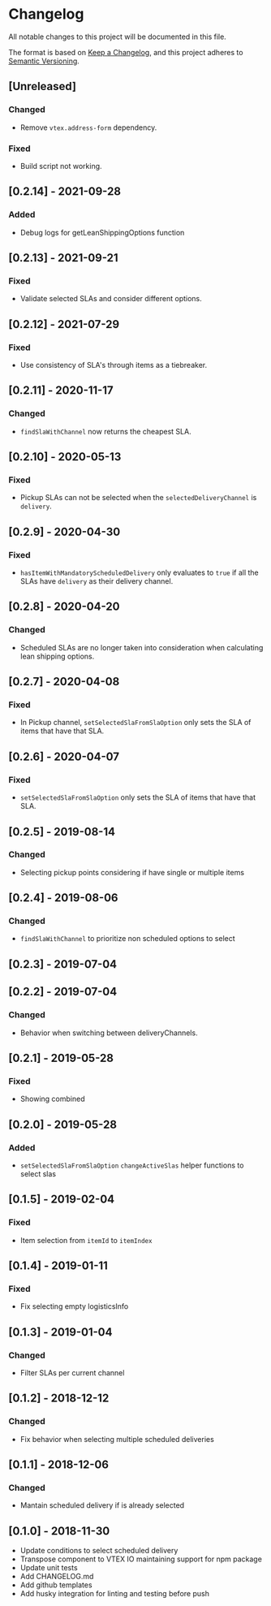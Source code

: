 # Changelog

All notable changes to this project will be documented in this file.

The format is based on [Keep a Changelog](https://keepachangelog.com/en/1.0.0/),
and this project adheres to [Semantic Versioning](https://semver.org/spec/v2.0.0.html).

## [Unreleased]
### Changed
- Remove `vtex.address-form` dependency.

### Fixed
- Build script not working.

## [0.2.14] - 2021-09-28

### Added

- Debug logs for getLeanShippingOptions function

## [0.2.13] - 2021-09-21

### Fixed

- Validate selected SLAs and consider different options.

## [0.2.12] - 2021-07-29

### Fixed

- Use consistency of SLA's through items as a tiebreaker.

## [0.2.11] - 2020-11-17

### Changed

- `findSlaWithChannel` now returns the cheapest SLA.

## [0.2.10] - 2020-05-13

### Fixed

- Pickup SLAs can not be selected when the `selectedDeliveryChannel` is `delivery`.

## [0.2.9] - 2020-04-30

### Fixed

- `hasItemWithMandatoryScheduledDelivery` only evaluates to `true` if all the SLAs have `delivery` as their delivery channel.

## [0.2.8] - 2020-04-20

### Changed

- Scheduled SLAs are no longer taken into consideration when calculating lean shipping options.

## [0.2.7] - 2020-04-08

### Fixed

- In Pickup channel, `setSelectedSlaFromSlaOption` only sets the SLA of items that have that SLA.

## [0.2.6] - 2020-04-07

### Fixed

- `setSelectedSlaFromSlaOption` only sets the SLA of items that have that SLA.

## [0.2.5] - 2019-08-14

### Changed

- Selecting pickup points considering if have single or multiple items

## [0.2.4] - 2019-08-06

### Changed

- `findSlaWithChannel` to prioritize non scheduled options to select

## [0.2.3] - 2019-07-04

## [0.2.2] - 2019-07-04

### Changed

- Behavior when switching between deliveryChannels.

## [0.2.1] - 2019-05-28

### Fixed

- Showing combined

## [0.2.0] - 2019-05-28

### Added

- `setSelectedSlaFromSlaOption` `changeActiveSlas` helper functions to select slas

## [0.1.5] - 2019-02-04

### Fixed

- Item selection from `itemId` to `itemIndex`

## [0.1.4] - 2019-01-11

### Fixed

- Fix selecting empty logisticsInfo

## [0.1.3] - 2019-01-04

### Changed

- Filter SLAs per current channel

## [0.1.2] - 2018-12-12

### Changed

- Fix behavior when selecting multiple scheduled deliveries

## [0.1.1] - 2018-12-06

### Changed

- Mantain scheduled delivery if is already selected

## [0.1.0] - 2018-11-30

- Update conditions to select scheduled delivery
- Transpose component to VTEX IO maintaining support for npm package
- Update unit tests
- Add CHANGELOG.md
- Add github templates
- Add husky integration for linting and testing before push

